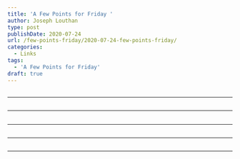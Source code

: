 ```yaml
---
title: 'A Few Points for Friday '
author: Joseph Louthan
type: post
publishDate: 2020-07-24
url: /few-points-friday/2020-07-24-few-points-friday/
categories:
  - Links
tags:
  - 'A Few Points for Friday'
draft: true
---
```


##


------

##


------

##


------

##


------

##


------

